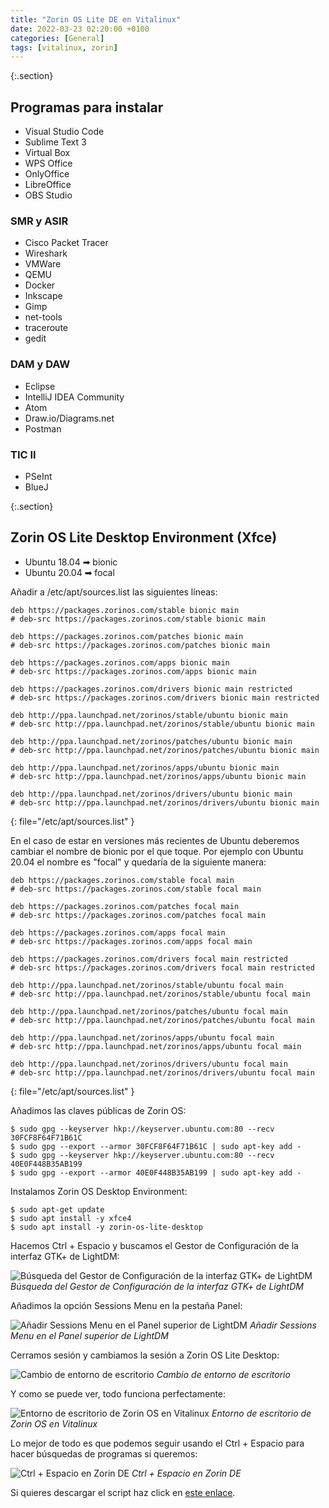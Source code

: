 ```yaml
---
title: "Zorin OS Lite DE en Vitalinux"
date: 2022-03-23 02:20:00 +0100
categories: [General]
tags: [vitalinux, zorin]
---
```


{:.section}
## Programas para instalar

- Visual Studio Code
- Sublime Text 3
- Virtual Box
- WPS Office
- OnlyOffice
- LibreOffice
- OBS Studio

### SMR y ASIR

- Cisco Packet Tracer
- Wireshark
- VMWare
- QEMU
- Docker
- Inkscape
- Gimp
- net-tools
- traceroute
- gedit

### DAM y DAW

- Eclipse
- IntelliJ IDEA Community
- Atom
- Draw.io/Diagrams.net
- Postman

### TIC II

- PSeInt
- BlueJ

{:.section}
## Zorin OS Lite Desktop Environment (Xfce)

- Ubuntu 18.04 ➡ bionic
- Ubuntu 20.04 ➡ focal

Añadir a /etc/apt/sources.list las siguientes líneas:

```shell
deb https://packages.zorinos.com/stable bionic main
# deb-src https://packages.zorinos.com/stable bionic main

deb https://packages.zorinos.com/patches bionic main
# deb-src https://packages.zorinos.com/patches bionic main

deb https://packages.zorinos.com/apps bionic main
# deb-src https://packages.zorinos.com/apps bionic main

deb https://packages.zorinos.com/drivers bionic main restricted
# deb-src https://packages.zorinos.com/drivers bionic main restricted

deb http://ppa.launchpad.net/zorinos/stable/ubuntu bionic main
# deb-src http://ppa.launchpad.net/zorinos/stable/ubuntu bionic main

deb http://ppa.launchpad.net/zorinos/patches/ubuntu bionic main
# deb-src http://ppa.launchpad.net/zorinos/patches/ubuntu bionic main

deb http://ppa.launchpad.net/zorinos/apps/ubuntu bionic main
# deb-src http://ppa.launchpad.net/zorinos/apps/ubuntu bionic main

deb http://ppa.launchpad.net/zorinos/drivers/ubuntu bionic main
# deb-src http://ppa.launchpad.net/zorinos/drivers/ubuntu bionic main
```
{: file="/etc/apt/sources.list" }

En el caso de estar en versiones más recientes de Ubuntu deberemos cambiar el nombre de bionic por el que toque. Por ejemplo con Ubuntu 20.04 el nombre es "focal" y quedaría de la siguiente manera:

```shell
deb https://packages.zorinos.com/stable focal main
# deb-src https://packages.zorinos.com/stable focal main

deb https://packages.zorinos.com/patches focal main
# deb-src https://packages.zorinos.com/patches focal main

deb https://packages.zorinos.com/apps focal main
# deb-src https://packages.zorinos.com/apps focal main

deb https://packages.zorinos.com/drivers focal main restricted
# deb-src https://packages.zorinos.com/drivers focal main restricted

deb http://ppa.launchpad.net/zorinos/stable/ubuntu focal main
# deb-src http://ppa.launchpad.net/zorinos/stable/ubuntu focal main

deb http://ppa.launchpad.net/zorinos/patches/ubuntu focal main
# deb-src http://ppa.launchpad.net/zorinos/patches/ubuntu focal main

deb http://ppa.launchpad.net/zorinos/apps/ubuntu focal main
# deb-src http://ppa.launchpad.net/zorinos/apps/ubuntu focal main

deb http://ppa.launchpad.net/zorinos/drivers/ubuntu focal main
# deb-src http://ppa.launchpad.net/zorinos/drivers/ubuntu focal main
```
{: file="/etc/apt/sources.list" }

Añadimos las claves públicas de Zorin OS:

```console
$ sudo gpg --keyserver hkp://keyserver.ubuntu.com:80 --recv 30FCF8F64F71B61C
$ sudo gpg --export --armor 30FCF8F64F71B61C | sudo apt-key add -
$ sudo gpg --keyserver hkp://keyserver.ubuntu.com:80 --recv 40E0F448B35AB199
$ sudo gpg --export --armor 40E0F448B35AB199 | sudo apt-key add -
```

Instalamos Zorin OS Desktop Environment:

```console
$ sudo apt-get update
$ sudo apt install -y xfce4
$ sudo apt install -y zorin-os-lite-desktop
```

Hacemos Ctrl + Espacio y buscamos el Gestor de Configuración de la interfaz GTK+ de LightDM:

![Búsqueda del Gestor de Configuración de la interfaz GTK+ de LightDM](/assets/img/zorin-vitalinux/configuracionLightdm.png)
_Búsqueda del Gestor de Configuración de la interfaz GTK+ de LightDM_

Añadimos la opción Sessions Menu en la pestaña Panel:

![Añadir Sessions Menu en el Panel superior de LightDM](/assets/img/zorin-vitalinux/sessionsMenu.png)
_Añadir Sessions Menu en el Panel superior de LightDM_

Cerramos sesión y cambiamos la sesión a Zorin OS Lite Desktop:

![Cambio de entorno de escritorio](/assets/img/zorin-vitalinux/lightdm.png)
_Cambio de entorno de escritorio_

Y como se puede ver, todo funciona perfectamente:

![Entorno de escritorio de Zorin OS en Vitalinux](/assets/img/zorin-vitalinux/holaVitalinux.png)
_Entorno de escritorio de Zorin OS en Vitalinux_

Lo mejor de todo es que podemos seguir usando el Ctrl + Espacio para hacer búsquedas de programas si queremos:

![Ctrl + Espacio en Zorin DE](/assets/img/zorin-vitalinux/ctrlSpace.png)
_Ctrl + Espacio en Zorin DE_

Si quieres descargar el script haz click en [este enlace](/assets/scripts/instalarZorinOsEnVitalinux.sh).

<!--
## Instalar Cinnamon (Xfce)

```console
sudo add-apt-repository ppa:embrosyn/cinnamon
sudo apt install cinnamon-desktop-environment
sudo apt install cinnamon
sudo apt install cinnamon-core
sudo add-apt-repository ppa:embrosyn/xapps
```
-->